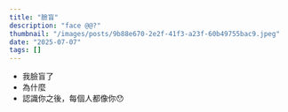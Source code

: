 ```yaml
---
title: "臉盲"
description: "face @@?"
thumbnail: "/images/posts/9b88e670-2e2f-41f3-a23f-60b49755bac9.jpeg"
date: "2025-07-07"
tags: []
---
```

- 我臉盲了
- 為什麼
- 認識你之後，每個人都像你😯

